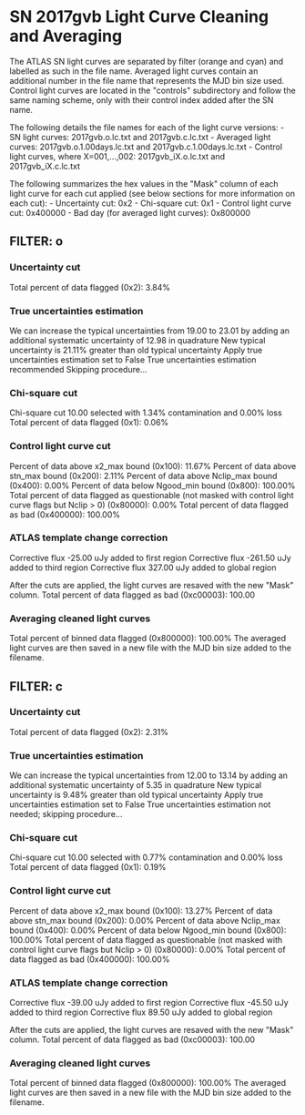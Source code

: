 # SN 2017gvb Light Curve Cleaning and Averaging

The ATLAS SN light curves are separated by filter (orange and cyan) and labelled as such in the file name. Averaged light curves contain an additional number in the file name that represents the MJD bin size used. Control light curves are located in the "controls" subdirectory and follow the same naming scheme, only with their control index added after the SN name.

The following details the file names for each of the light curve versions:
	- SN light curves: 2017gvb.o.lc.txt and 2017gvb.c.lc.txt
	- Averaged light curves: 2017gvb.o.1.00days.lc.txt and 2017gvb.c.1.00days.lc.txt
	- Control light curves, where X=001,...,002: 2017gvb_iX.o.lc.txt and 2017gvb_iX.c.lc.txt

The following summarizes the hex values in the "Mask" column of each light curve for each cut applied (see below sections for more information on each cut): 
	- Uncertainty cut: 0x2
	- Chi-square cut: 0x1
	- Control light curve cut: 0x400000
	- Bad day (for averaged light curves): 0x800000

## FILTER: o

### Uncertainty cut
Total percent of data flagged (0x2): 3.84%

### True uncertainties estimation
We can increase the typical uncertainties from 19.00 to 23.01 by adding an additional systematic uncertainty of 12.98 in quadrature
New typical uncertainty is 21.11% greater than old typical uncertainty
Apply true uncertainties estimation set to False
True uncertainties estimation recommended
Skipping procedure...

### Chi-square cut
Chi-square cut 10.00 selected with 1.34% contamination and 0.00% loss
Total percent of data flagged (0x1): 0.06%

### Control light curve cut
Percent of data above x2_max bound (0x100): 11.67%
Percent of data above stn_max bound (0x200): 2.11%
Percent of data above Nclip_max bound (0x400): 0.00%
Percent of data below Ngood_min bound (0x800): 100.00%
Total percent of data flagged as questionable (not masked with control light curve flags but Nclip > 0) (0x80000): 0.00%
Total percent of data flagged as bad (0x400000): 100.00%

### ATLAS template change correction
Corrective flux -25.00 uJy added to first region
Corrective flux -261.50 uJy added to third region
Corrective flux 327.00 uJy added to global region

After the cuts are applied, the light curves are resaved with the new "Mask" column.
Total percent of data flagged as bad (0xc00003): 100.00

### Averaging cleaned light curves
Total percent of binned data flagged (0x800000): 100.00%
The averaged light curves are then saved in a new file with the MJD bin size added to the filename.

## FILTER: c

### Uncertainty cut
Total percent of data flagged (0x2): 2.31%

### True uncertainties estimation
We can increase the typical uncertainties from 12.00 to 13.14 by adding an additional systematic uncertainty of 5.35 in quadrature
New typical uncertainty is 9.48% greater than old typical uncertainty
Apply true uncertainties estimation set to False
True uncertainties estimation not needed; skipping procedure...

### Chi-square cut
Chi-square cut 10.00 selected with 0.77% contamination and 0.00% loss
Total percent of data flagged (0x1): 0.19%

### Control light curve cut
Percent of data above x2_max bound (0x100): 13.27%
Percent of data above stn_max bound (0x200): 0.00%
Percent of data above Nclip_max bound (0x400): 0.00%
Percent of data below Ngood_min bound (0x800): 100.00%
Total percent of data flagged as questionable (not masked with control light curve flags but Nclip > 0) (0x80000): 0.00%
Total percent of data flagged as bad (0x400000): 100.00%

### ATLAS template change correction
Corrective flux -39.00 uJy added to first region
Corrective flux -45.50 uJy added to third region
Corrective flux 89.50 uJy added to global region

After the cuts are applied, the light curves are resaved with the new "Mask" column.
Total percent of data flagged as bad (0xc00003): 100.00

### Averaging cleaned light curves
Total percent of binned data flagged (0x800000): 100.00%
The averaged light curves are then saved in a new file with the MJD bin size added to the filename.